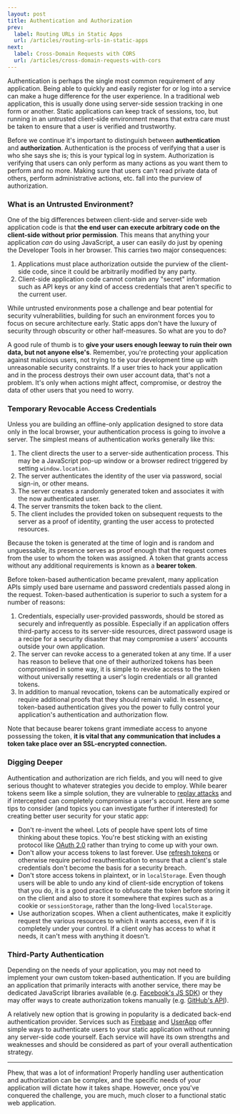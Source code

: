 ```yaml
---
layout: post
title: Authentication and Authorization
prev:
  label: Routing URLs in Static Apps
  url: /articles/routing-urls-in-static-apps
next:
  label: Cross-Domain Requests with CORS
  url: /articles/cross-domain-requests-with-cors
---
```


Authentication is perhaps the single most common requirement of any application. Being able to
quickly and easily register for or log into a service can make a huge difference for the user
experience. In a traditional web application, this is usually done using server-side session
tracking in one form or another. Static applications can keep track of sessions, too, but running
in an untrusted client-side environment means that extra care must be taken to ensure that a
user is verified and trustworthy.

Before we continue it's important to distinguish between **authentication** and **authorization**.
Authentication is the process of verifying that a user is who she says she is; this is your typical
log in system. Authorization is verifying that users can only perform as many actions as you want
them to perform and no more. Making sure that users can't read private data of others, perform
administrative actions, etc. fall into the purview of authorization.

### What is an Untrusted Environment?

One of the big differences between client-side and server-side web application code is that
**the end user can execute arbitrary code on the client-side without prior permission**. This
means that anything your application *can* do using JavaScript, a user can easily do just by
opening the Developer Tools in her browser. This carries two major consequences:

1. Applications must place authorization outside the purview of the client-side code, since it
   could be arbitrarily modified by any party.
2. Client-side application code cannot contain any "secret" information such as API keys or
   any kind of access credentials that aren't specific to the current user.

While untrusted environments pose a challenge and bear potential for security vulnerabilities,
building for such an environment forces you to focus on secure architecture early. Static apps don't have the
luxury of security through obscurity or other half-measures. So what are you to do?

A good rule of thumb is to **give your users enough leeway to ruin their own data, but not anyone
else's**. Remember, you're protecting your application against malicious users, not trying to tie
your development time up with unreasonable security constraints. If a user tries to hack your application and
in the process destroys their own user account data, that's not a problem. It's only when actions
might affect, compromise, or destroy the data of other users that you need to worry.

### Temporary Revocable Access Credentials

Unless you are building an offline-only application designed to store data only in the local browser,
your authentication process is going to involve a server. The simplest means of authentication works
generally like this:

1. The client directs the user to a server-side authentication process. This may be a JavaScript
   pop-up window or a browser redirect triggered by setting `window.location`.
2. The server authenticates the identity of the user via password, social sign-in, or
   other means.
3. The server creates a randomly generated token and associates it with the now authenticated user.
4. The server transmits the token back to the client.
5. The client includes the provided token on subsequent requests to the server as a proof of identity,
   granting the user access to protected resources.
   
Because the token is generated at the time of login and is random and unguessable, its presence serves
as proof enough that the request comes from the user to whom the token was assigned. A token that grants
access without any additional requirements is known as a **bearer token**.

Before token-based authentication became prevalent, many application APIs simply used bare username and password credentials
passed along in the request. Token-based authentication is superior to such a system for a number of reasons:

1. Credentials, especially user-provided passwords, should be stored as securely and infrequently as possible.
   Especially if an application offers third-party access to its server-side resources, direct password usage
   is a recipe for a security disaster that may compromise a users' accounts outside your own application.
2. The server can revoke access to a generated token at any time. If a user has reason to believe that one of
   their authorized tokens has been compromised in some way, it is simple to revoke access to the token without
   universally resetting a user's login credentials or all granted tokens.
3. In addition to manual revocation, tokens can be automatically expired or require additional proofs that they
   should remain valid. In essence, token-based authentication gives you the power to fully control your application's
   authentication and authorization flow.
   
Note that because bearer tokens grant immediate access to anyone possessing the token, **it is vital that any communication
that includes a token take place over an SSL-encrypted connection.**

### Digging Deeper

Authentication and authorization are rich fields, and you will need to give serious thought to whatever strategies you
decide to employ. While bearer tokens seem like a simple solution, they are vulnerable to [replay attacks](http://en.wikipedia.org/wiki/Replay_attack)
and if intercepted can completely compromise a user's account. Here are some tips to consider (and topics you can investigate
further if interested) for creating better user security for your static app:

* Don't re-invent the wheel. Lots of people have spent lots of time thinking about these topics. You're best sticking
  with an existing protocol like [OAuth 2.0](http://tools.ietf.org/html/rfc6749) rather than trying to come up with your own.
* Don't allow your access tokens to last forever. Use [refresh tokens](http://tools.ietf.org/html/rfc6749#section-1.5) or
  otherwise require period reauthentication to ensure that a client's stale credentials don't become the basis for a
  security breach.
* Don't store access tokens in plaintext, or in `localStorage`. Even though users will be able to undo any kind of client-side
  encryption of tokens that you do, it is a good practice to obfuscate the token before storing it on the client and also
  to store it somewhere that expires such as a cookie or `sessionStorage`, rather than the long-lived `localStorage`.
* Use authorization scopes. When a client authenticates, make it explicitly request the various resources to which it wants
  access, even if it is completely under your control. If a client only has access to what it needs, it can't mess with
  anything it doesn't.

### Third-Party Authentication

Depending on the needs of your application, you may not need to implement your own custom token-based authentication.
If you are building an application that primarily interacts with another service, there may be dedicated JavaScript
libraries available (e.g. [Facebook's JS SDK](https://developers.facebook.com/docs/facebook-login/login-flow-for-web/))
or they may offer ways to create authorization tokens manually (e.g. [GitHub's API](http://developer.github.com/v3/oauth/#create-a-new-authorization)).

A relatively new option that is growing in popularity is a dedicated back-end authentication provider. Services such
as [Firebase](http://firebase.com) and [UserApp](http://userapp.io) offer simple ways to authenticate users to your
static application without running any server-side code yourself. Each service will have its own strengths and weaknesses
and should be considered as part of your overall authentication strategy.

---

Phew, that was a lot of information! Properly handling user authentication and authorization can be complex, and the specific
needs of your application will dictate how it takes shape. However, once you've conquered the challenge, you are much, much
closer to a functional static web application.